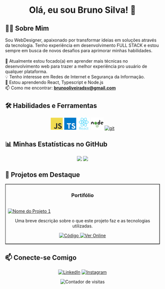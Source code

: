 <div align="center">
  <h1 align="center">Olá, eu sou Bruno Silva! 👋</h1>
</div>

## 👨‍💻 Sobre Mim

<p align="left">
  Sou WebDesigner, apaixonado por transformar ideias em soluções através da tecnologia. Tenho experiência em desenvolvimento FULL STACK e estou sempre em busca de novos desafios para aprimorar minhas habilidades.
  <br><br>
  🚀 Atualmente estou focado(a) em aprender mais técnicas no desenvolvimento web para trazer a melhor experiência pro usuário de qualquer plataforma.
  <br>
  💡 Tenho interesse em Redes de Internet e Segurança da Informação.
  <br>
  🌱 Estou aprendendo React, Typescript e Node.js
  <br>
  📫 Como me encontrar: <a href="mailto:brunooliveiradsv@gmail.com"><strong>brunooliveiradsv@gmail.com</strong></a>
</p>


## 🛠️ Habilidades e Ferramentas

<p align="center">
  <a href="https://developer.mozilla.org/en-US/docs/Web/JavaScript" target="_blank" rel="noreferrer"><img src="https://raw.githubusercontent.com/devicons/devicon/master/icons/javascript/javascript-original.svg" alt="javascript" width="40" height="40"/></a>
  <a href="https://www.typescriptlang.org/" target="_blank" rel="noreferrer"><img src="https://raw.githubusercontent.com/devicons/devicon/master/icons/typescript/typescript-original.svg" alt="typescript" width="40" height="40"/></a>
  <a href="https://reactjs.org/" target="_blank" rel="noreferrer"><img src="https://raw.githubusercontent.com/devicons/devicon/master/icons/react/react-original-wordmark.svg" alt="react" width="40" height="40"/></a>
  <a href="https://nodejs.org" target="_blank" rel="noreferrer"><img src="https://raw.githubusercontent.com/devicons/devicon/master/icons/nodejs/nodejs-original-wordmark.svg" alt="nodejs" width="40" height="40"/></a>
  <a href="https://git-scm.com/" target="_blank" rel="noreferrer"><img src="https://www.vectorlogo.zone/logos/git-scm/git-scm-icon.svg" alt="git" width="40" height="40"/></a>

</p>


## 📊 Minhas Estatísticas no GitHub

<div align="center">
  <img height="180em" src="https://github-readme-stats.vercel.app/api?username=brunoods&show_icons=true&theme=dracula&include_all_commits=true&count_private=true"/>
  <img height="180em" src="https://github-readme-stats.vercel.app/api/top-langs/?username=brunoods&layout=compact&langs_count=7&theme=dracula"/>
</div>


## 🚀 Projetos em Destaque

<table border="1">
  <tr>
    <td width="50%">
      <h3 align="center">Portifólio</h3>
      <br />
      <a href="[LINK-PARA-SEU-PROJETO-1]">
        <img src="[LINK-DA-IMAGEM-DO-PROJETO-1]" alt="Nome do Projeto 1" width="100%">
      </a>
      <br />
      <p align="center">
        Uma breve descrição sobre o que este projeto faz e as tecnologias utilizadas.
      </p>
      <p align="center">
        <a href="[LINK-PARA-O-REPOSITORIO-1]" target="_blank">
          <img src="https://img.shields.io/badge/C%C3%B3digo-1D1D1D?style=for-the-badge&logo=github&logoColor=white" alt="Código">
        </a>
        <a href="[LINK-PARA-O-DEPLOY-1]" target="_blank">
          <img src="https://img.shields.io/badge/Ver%20Online-007ACC?style=for-the-badge&logo=vercel&logoColor=white" alt="Ver Online">
        </a>
      </p>
    </td>
</table>


## 📫 Conecte-se Comigo

<p align="center">
  <a href="https://www.linkedin.com/in/brunoods/" target="_blank"><img src="https://img.shields.io/badge/LinkedIn-0077B5?style=for-the-badge&logo=linkedin&logoColor=white" alt="LinkedIn"></a>
  <a href="https://www.instagram.com/brunosilva.ti/" target="_blank"><img src="https://img.shields.io/badge/Instagram-E4405F?style=for-the-badge&logo=instagram&logoColor=white" alt="Instagram"></a>
</p>

<div align="center">
  <img src="https://komarev.com/ghpvc/?username=brunoods&label=Profile%20views&color=0e75b6&style=flat" alt="Contador de visitas" />
</div>